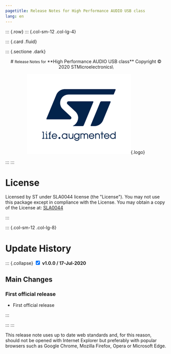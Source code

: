```yaml
---
pagetitle: Release Notes for High Performance AUDIO USB class 
lang: en
---
```


::: {.row}
::: {.col-sm-12 .col-lg-4}

::: {.card .fluid}

::: {.sectione .dark}
<center>
# <small>Release Notes for</small> **High Performance AUDIO USB class**
Copyright &copy; 2020  STMicroelectronics\
    
[![ST logo](_htmresc/st_logo.png)](https://www.st.com){.logo}
</center>
:::
:::

# License

Licensed by ST under SLA0044 license (the "License"). You may not use this package except in compliance with the License. You may obtain a copy of the License at: [SLA0044](http://www.st.com/SLA0044)

:::

::: {.col-sm-12 .col-lg-8}
# Update History

::: {.collapse}
<input type="checkbox" id="collapse-section1"  checked aria-hidden="true">
<label for="collapse-section1" aria-hidden="true">__v1.0.0 / 17-Jul-2020__</label>
<div>			

## Main Changes

### First official release

- First official release

</div>
:::

:::
:::

<footer class="sticky">

This release note uses up to date web standards and, for this reason, should not
be opened with Internet Explorer but preferably with popular browsers such as
Google Chrome, Mozilla Firefox, Opera or Microsoft Edge.
</footer>
